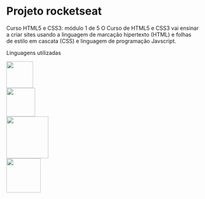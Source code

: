 # Projeto rocketseat

Curso HTML5 e CSS3: módulo 1 de 5 
O Curso de HTML5 e CSS3 vai ensinar a criar sites usando a linguagem de marcação hipertexto (HTML) e folhas de estilo em cascata (CSS) e linguagem de programação Javscript.

Linguagens utilizadas

<code><img src="https://img.shields.io/badge/CSS3-1572B6?style=for-the-badge&logo=css3&logoColor=white" width="70"/>
<img src="https://img.shields.io/badge/HTML5-E34F26?style=for-the-badge&logo=html5&logoColor=white" width="75"/>
<img src="https://img.shields.io/badge/JavaScript-323330?style=for-the-badge&logo=javascript&logoColor=F7DF1E" width="110"/>
<img src="https://img.shields.io/badge/GitHub-100000?style=for-the-badge&logo=github&logoColor=white" width="90"/></code>
